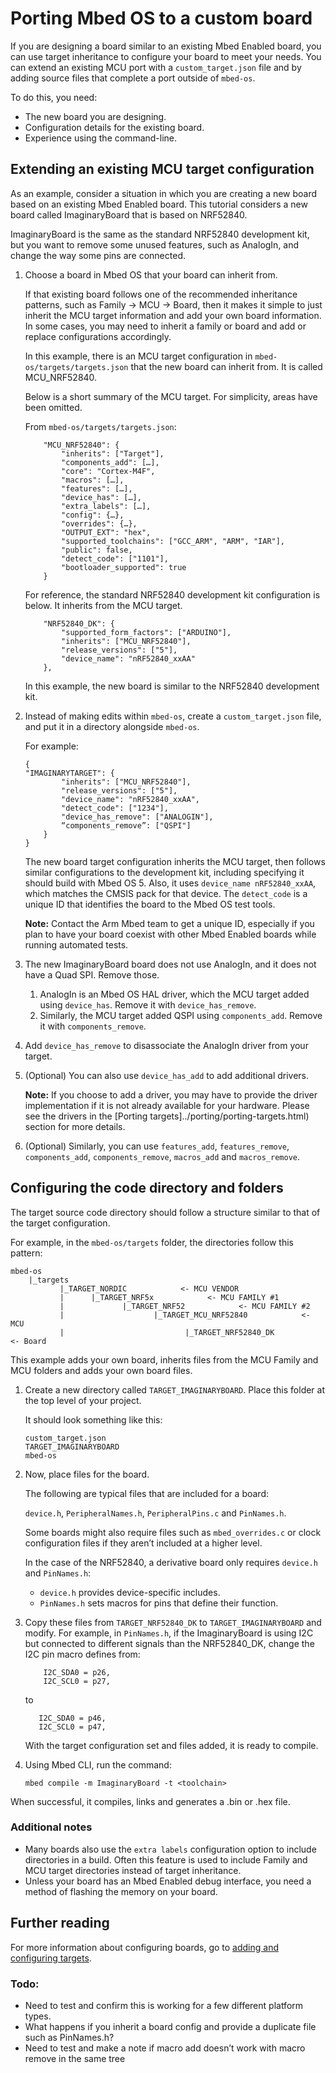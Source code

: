 # Porting Mbed OS to a custom board

If you are designing a board similar to an existing Mbed Enabled board, you can use target inheritance to configure your board to meet your needs. You can extend an existing MCU port with a `custom_target.json` file and by adding source files that complete a port outside of `mbed-os`.

To do this, you need:

- The new board you are designing.
- Configuration details for the existing board.
- Experience using the command-line.

## Extending an existing MCU target configuration

As an example, consider a situation in which you are creating a new board based on an existing Mbed Enabled board. This tutorial considers a new board called ImaginaryBoard that is based on NRF52840.

ImaginaryBoard is the same as the standard NRF52840 development kit, but you want to remove some unused features, such as AnalogIn, and change the way some pins are connected.

1. Choose a board in Mbed OS that your board can inherit from. 

   If that existing board follows one of the recommended inheritance patterns, such as Family -> MCU -> Board, then it makes it simple to just inherit the MCU target information and add your own board information. In some cases, you may need to inherit a family or board and add or replace configurations accordingly.

   In this example, there is an MCU target configuration in `mbed-os/targets/targets.json` that the new board can inherit from. It is called MCU_NRF52840.
   
   Below is a short summary of the MCU target. For simplicity, areas have been omitted.
   
   From `mbed-os/targets/targets.json`:
   
   ```
       "MCU_NRF52840": {
           "inherits": ["Target"],
           "components_add": […],
           "core": "Cortex-M4F",
           "macros": […],
           "features": […],
           "device_has": […],
           "extra_labels": […],
           "config": {…},
           "overrides": {…},
           "OUTPUT_EXT": "hex",
           "supported_toolchains": ["GCC_ARM", "ARM", "IAR"],
           "public": false,
           "detect_code": ["1101"],
           "bootloader_supported": true
       }
   ```
   
   For reference, the standard NRF52840 development kit configuration is below. It inherits from the MCU target.
   
   ```
       "NRF52840_DK": {
           "supported_form_factors": ["ARDUINO"],
           "inherits": ["MCU_NRF52840"],
           "release_versions": ["5"],
           "device_name": "nRF52840_xxAA"
       },
   ```
   
   In this example, the new board is similar to the NRF52840 development kit. 
   
1. Instead of making edits within `mbed-os`, create a `custom_target.json` file, and put it in a directory alongside `mbed-os`.
   
   For example:  
   
   ```
   {
   "IMAGINARYTARGET": {
           "inherits": ["MCU_NRF52840"],
           "release_versions": ["5"],
           "device_name": "nRF52840_xxAA",
           "detect_code": ["1234"],
           "device_has_remove": ["ANALOGIN"],
           “components_remove”: ["QSPI"]
       }
   }
   ```
   
   The new board target configuration inherits the MCU target, then follows similar configurations to the development kit, including specifying it should build with Mbed OS 5. Also, it uses `device_name nRF52840_xxAA`, which matches the CMSIS pack for that device. The `detect_code` is a unique ID that identifies the board to the Mbed OS test tools.
   
   <span class="notes">**Note:** Contact the Arm Mbed team to get a unique ID, especially if you plan to have your board coexist with other Mbed Enabled boards while running automated tests.</span>

1. The new ImaginaryBoard board does not use AnalogIn, and it does not have a Quad SPI. Remove those. 

   1. AnalogIn is an Mbed OS HAL driver, which the MCU target added using `device_has`. Remove it with `device_has_remove`. 
   1. Similarly, the MCU target added QSPI using `components_add`. Remove it with `components_remove`.

1. Add `device_has_remove` to disassociate the AnalogIn driver from your target.

1. (Optional) You can also use `device_has_add` to add additional drivers.

   <span class="notes">**Note:** If you choose to add a driver, you may have to provide the driver implementation if it is not already available for your hardware. Please see the drivers in the [Porting targets]../porting/porting-targets.html) section for more details.</span>

1. (Optional) Similarly, you can use `features_add`, `features_remove`, `components_add`, `components_remove`, `macros_add` and `macros_remove`.

## Configuring the code directory and folders

The target source code directory should follow a structure similar to that of the target configuration.

For example, in the `mbed-os/targets` folder, the directories follow this pattern:

```
mbed-os
    |_targets
           |_TARGET_NORDIC            <- MCU VENDOR
           |      |_TARGET_NRF5x            <- MCU FAMILY #1
           |             |_TARGET_NRF52            <- MCU FAMILY #2
           |                    |_TARGET_MCU_NRF52840            <- MCU
           |                           |_TARGET_NRF52840_DK            <- Board
```

This example adds your own board, inherits files from the MCU Family and MCU folders and adds your own board files.

1. Create a new directory called `TARGET_IMAGINARYBOARD`. Place this folder at the top level of your project.
   
   It should look something like this:
   
   ```
   custom_target.json
   TARGET_IMAGINARYBOARD
   mbed-os
   ```
   
1. Now, place files for the board.
   
   The following are typical files that are included for a board:
   
   `device.h`, `PeripheralNames.h`, `PeripheralPins.c` and `PinNames.h`.
   
   Some boards might also require files such as `mbed_overrides.c` or clock configuration files if they aren’t included at a higher level.

   In the case of the NRF52840, a derivative board only requires `device.h` and `PinNames.h`:
   
   -	`device.h` provides device-specific includes.
   -	`PinNames.h` sets macros for pins that define their function.
   
1. Copy these files from `TARGET_NRF52840_DK` to `TARGET_IMAGINARYBOARD` and modify. For example, in `PinNames.h`, if the ImaginaryBoard is using I2C but connected to different signals than the NRF52840_DK, change the I2C pin macro defines from:
   
   ```
       I2C_SDA0 = p26,
       I2C_SCL0 = p27,
   ```
   
   to
   
   ```
      I2C_SDA0 = p46,
      I2C_SCL0 = p47,
   ```
   
   With the target configuration set and files added, it is ready to compile.

1. Using Mbed CLI, run the command:
   
   ```
   mbed compile -m ImaginaryBoard -t <toolchain>
   ```
   
When successful, it compiles, links and generates a .bin or .hex file.

### Additional notes

- Many boards also use the `extra labels` configuration option to include directories in a build. Often this feature is used to include Family and MCU target directories instead of target inheritance.  
- Unless your board has an Mbed Enabled debug interface, you need a method of flashing the memory on your board.

## Further reading

For more information about configuring boards, go to [adding and configuring targets](../reference/adding-and-configuring-targets.html).

### Todo:

- Need to test and confirm this is working for a few different platform types.
- What happens if you inherit a board config and provide a duplicate file such as PinNames.h?
- Need to test and make a note if macro add doesn’t work with macro remove in the same tree
